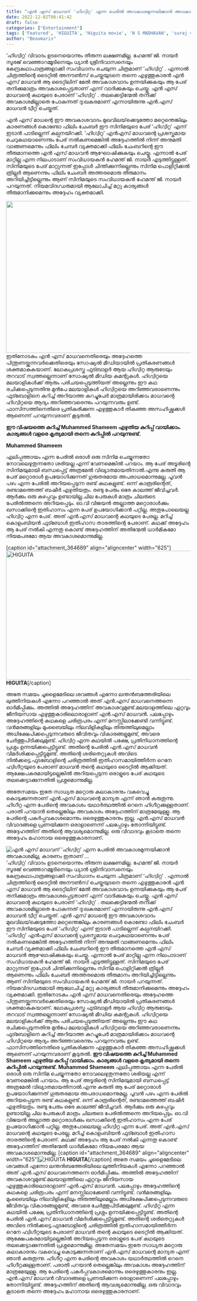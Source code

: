 ```yaml
---
title: "എൻ എസ് മാധവന് 'ഹിഗ്വിറ്റ' എന്ന പേരിൽ അവകാശമുന്നയിക്കാൻ അവകാശമില്ല, കാരണം ഇതാണ് ..."
date: 2022-12-02T06:41:42
draft: false
categories: ["Entertainment"]
tags: ['Featured', 'HIGUITA', 'Higuita movie', 'N S MADHAVAN', 'suraj venjarammoodu']
author: "Beaumaris"
---
```


‘ഹിഗ്വിറ്റ’ വിവാദം ഉടനെയൊന്നും തീരുന്ന ലക്ഷണമില്ല. ഹേമന്ത് ജി. നായർ സൂരജ് വെഞ്ഞാറമ്മൂടിനെയും ധ്യാൻ ശ്രീനിവാസനെയും കേന്ദ്രകഥാപാത്രങ്ങളാക്കി സംവിധാനം ചെയുന്ന ചിത്രമാണ് ‘ഹിഗ്വിറ്റ’ . എന്നാൽ ചിത്രത്തിന്റെ ടൈറ്റിൽ അനൗൺസ് ചെയ്തയുടനെ തന്നെ എഴുത്തുകാരൻ എൻ എസ് മാധവൻ ആ ടൈറ്റിലിന് മേൽ അവകാശവാദം ഉന്നയിക്കുകയും ആ പേര് തനിക്കുമാത്രം അവകാശപ്പെട്ടതാണ് എന്ന് വാദിക്കുകയും ചെയ്തു. എൻ എസ് മാധവന്റെ കഥയുടെ പേരാണ് ‘ഹിഗ്വിറ്റ’ . തലക്കെട്ടിന്മേല്‍ തനിക്ക് അവകാശമില്ലാതെ പോകുന്നത് ദു:ഖകരമാണ് എന്നായിരുന്നു എന്‍.എസ് മാധവന്‍ ട്വീറ്റ് ചെയ്തത്.

എൻ എസ് മാധന്റെ ഈ അവകാശവാദം മുഖവിലയ്‌ക്കെടുത്തോ മറ്റെന്തെങ്കിലും കാരണങ്ങൾ കൊണ്ടോ ഫിലിം ചേംബർ ഈ സിനിമയുടെ പേര് ‘ഹിഗ്വിറ്റ’ എന്ന് ഇടാൻ പാടില്ലെന്ന് കല്പനയിറക്കി. 'ഹിഗ്വിറ്റ' എന്‍എസ് മാധവന്റെ പ്രശസ്തമായ ചെറുകഥയാണെന്നും പേര് നല്‍കണമെങ്കില്‍ അദ്ദേഹത്തില്‍ നിന്ന് അനുമതി വാങ്ങണമെന്നും ഫിലിം ചേമ്പര്‍ വ്യക്തമാക്കി ഫിലിം ചേംബറിന്റെ ഈ തീരുമാനത്തെ എൻ എസ് മാധവൻ ആഘോഷിക്കുകയും ചെയ്തു. എന്നാൽ പേര് മാറ്റില്ല എന്ന നിലപാടാണ് സംവിധായകൻ ഹേമന്ത് ജി. നായർ എടുത്തിട്ടുള്ളത്. സിനിമയുടെ പേര് മാറ്റുന്നത് ഇപ്പോൾ ചിന്തിക്കുന്നില്ലെന്നും സിനിമ പൊളിറ്റിക്കല്‍ ത്രില്ലര്‍ ആണെന്നും ഫിലിം ചേംബർ അത്തരമൊരു തീരുമാനം അറിയിച്ചിട്ടില്ലെന്നും ആണ് സിനിമയുടെ സംവിധായകൻ ഹേമന്ത് ജി. നായർ പറയുന്നത്. നിയമവിദഗ്ധരുമായി ആലോചിച്ച് മറ്റു കാര്യങ്ങൾ തീരുമാനിക്കുമെന്നും അദ്ദേഹം വ്യക്തമാക്കി.

<img class="wp-image-364690 aligncenter" src="https://cdn.boolokam.com/articles/2022/12/33333-300x169.jpg" alt="" width="737" height="415" />ഇതിനോടകം എൻ എസ് മാധവനെതിരെയും അദ്ദേഹത്തെ പിന്തുണയ്ക്കുന്നവർക്കെതിരെയും സോഷ്യൽ മീഡിയായിൽ പ്രതികരണങ്ങൾ ശക്തമാകുകയാണ്. ലോകപ്രശസ്ത ഫുട്ബാളർ ആയ ഹിഗ്വിറ്റ ആരുടേയും തറവാട് സ്വത്തല്ലെന്നാണ് സോഷ്യൽ മീഡിയ കമന്റുകൾ. ഹിഗ്വിറ്റയെ മലയാളികൾക്ക് ആരും പരിചയപ്പെടുത്തിയത് അല്ലെന്നും ഈ കഥ രചിക്കപ്പെടുന്നതിനു മുൻപേ മലയാളികൾ ഹിഗ്വിറ്റയെ അറിഞ്ഞവരാണെന്നും ഫുട്ബോളിനെ കുറിച്ച് അറിയാത്ത കുറച്ചുപേർ മാത്രമായിരിക്കാം മാധവന്റെ ഹിഗ്വിറ്റയെ ആദ്യം അറിഞ്ഞവരെന്നും പറയുന്നവരും ഉണ്ട്. ഫാസിസത്തിനെതിരെ പ്രതികരിക്കുന്ന എഴുത്തുകാർ തികഞ്ഞ അസഹിഷ്ണുക്കൾ ആണെന്ന് പറയുന്നവരാണ് കൂടുതൽ.

<strong>ഈ വിഷയത്തെ കുറിച്ച് Muhammed Shameem എഴുതിയ കുറിപ്പ് വായിക്കാം. കാര്യങ്ങൾ വളരെ കൃത്യമായി തന്നെ കുറിപ്പിൽ പറയുന്നുണ്ട്.</strong>

<strong>Muhammed Shameem</strong>

എലിപ്പത്തായം എന്ന പേരിൽ ഒരാൾ ഒരു സിനിമ ചെയ്യുന്നതോ നോവലെഴുതുന്നതോ ശരിയല്ല എന്ന് വേണമെങ്കിൽ പറയാം. ആ പേര് അടൂരിന്റെ സിനിമയുമായി ബന്ധപ്പെട്ട് അത്രമേൽ വിഖ്യാതമായതിനാൽ.എന്നു കരുതി ആ പേര് മറ്റൊരാൾ ഉപയോഗിക്കുന്നത് ഗുരുതരമായ അപരാധമൊന്നുമല്ല. പൂവൻ പഴം എന്ന പേരിൽ അറിയപ്പെടുന്ന രണ്ട്‌ കഥകളുണ്ട്. ഒന്ന് കാരൂരിന്റെത്‌, രണ്ടാമത്തെത്ത് ബഷീർ എഴുതിയതും. രണ്ടു പേരും ഒരേ കാലത്ത് ജീവിച്ചവർ. ആർക്കും ഒരു കുഴപ്പവും ഉണ്ടായില്ല.ചില പേരുകൾ മാത്രം ചിലരുടെ പേരിൽത്തന്നെ അറിയപ്പെടും. ഓ.വി വിജയൻ അല്ലാത്ത മറ്റൊരാൾക്കും ഖസാക്കിന്റെ ഇതിഹാസം എന്ന പേര് ഉപയോഗിക്കാൻ പറ്റില്ല. അതുപോലെയല്ല ഹിഗ്വിറ്റ എന്ന പേര്. അത് എൻ.എസ് മാധവന്റെ കഥയുടെ പേരല്ല. മറിച്ച് കൊളംബിയൻ ഫുട്ബോൾ ഇതിഹാസ താരത്തിന്റെ പേരാണ്. കഥക്ക് അദ്ദേഹം ആ പേര് നൽകി എന്നതു കൊണ്ട് അദ്ദേഹത്തിന് അതിന്മേൽ ധാർമികമോ നിയമപരമോ ആയ അവകാശമൊന്നുമില്ല.

[caption id="attachment_364689" align="aligncenter" width="625"]<img class=" wp-image-364689" src="https://cdn.boolokam.com/articles/2022/12/WW3-300x169.jpg" alt="HIGUITA" width="625" height="352" /> <strong>HIGUITA</strong>[/caption]

അതേ സമയം ചൂളൈമേടിലെ ശവങ്ങൾ എന്നോ ലന്തൻബത്തേരിയിലെ ലുത്തീനിയകൾ എന്നോ പറഞ്ഞാൽ അത് എൻ.എസ് മാധവനെത്തന്നെ ഓർമിപ്പിക്കും. അത്തിൽ അദ്ദേഹത്തിന് അവകാശവുമുണ്ട്.മലയാളത്തിലെ ഏറ്റവും ജീനിയസായ എഴുത്തുകാരിലൊരാളാണ് എൻ.എസ് മാധവൻ. പലപ്പോഴും അദ്ദേഹത്തിന്റെ കഥകളെ ചരിത്രപരം എന്ന് മനസ്സിലാക്കേണ്ടി വന്നിട്ടുണ്ട്. വൻമരങ്ങളിലും മുംബൈയിലും നിലവിളികളിലും തിരുത്തിലുമെല്ലാം അധിക്ഷേപിക്കപ്പെടുന്നവരുടെ ജീവിതവും വികാരങ്ങളുമുണ്ട്, അവരെ ചേർത്തുപിടിക്കലുമുണ്ട്. ഹിഗ്വിറ്റ എന്ന കഥയിൽ പക്ഷേ, പ്രതിനിധാനത്തിന്റെ പ്രശ്നം ഉന്നയിക്കപ്പെട്ടിട്ടുണ്ട്. അതിന്റെ പേരിൽ എൻ.എസ് മാധവൻ വിമർശിക്കപ്പെട്ടിട്ടുമുണ്ട്. അതിന്റെ ശരിതെറ്റുകൾ അവിടെ നിൽക്കട്ടെ.ഫുടബോളിന്റെ ചരിത്രത്തിൽ ഇതിഹാസമായിത്തീർന്ന റെനേ ഹ്വിഗീറ്റയുടെ പേരാണ് മാധവൻ തന്റെ കഥയുടെ ടൈറ്റിൽ ആക്കിയത്. ആക്ഷേപകരമായിട്ടല്ലെങ്കിൽ അറിയപ്പെടുന്ന ഒരാളുടെ പേര് കഥയുടെ തലക്കെട്ടാക്കുന്നതിൽ പ്രശ്നമൊന്നുമില്ല.

അതേസമയം ഇതേ സാധ്യത മറ്റൊരു കലാകാരനും വകവെച്ചു കൊടുക്കുന്നതാണ് എൻ.എസ് മാധവന്റെ മാന്യത എന്ന് ഞാൻ കരുതുന്നു. ഹിഗീറ്റ എന്ന പേരിന്റെ അവകാശം യഥാർത്ഥത്തിൽ റെനെ ഹിഗീറ്റക്കുള്ളതാണ്. പരാതി പറയാൻ തെല്ലെങ്കിലും അവകാശം അദ്ദേഹത്തിന് മാത്രമേയുള്ളൂ. ആ പേരിന്റെ പകർപ്പവകാശമൊന്നും ഒരെഴുത്തുകാരനും ഇല്ല. എൻ.എസ്‌ മാധവൻ വിവാദങ്ങളെ പ്രണയിക്കുന്ന ഒരാളാണെന്ന് പലപ്പോഴും തോന്നിയിട്ടുണ്ട്. അദ്ദേഹത്തിന് അതിന്റെ ആവശ്യമൊന്നുമില്ല. ഒരു വിവാദവും കൂടാതെ തന്നെ അദ്ദേഹം മഹാനായ ഒരെഴുത്തുകാരനാണ്.


![എൻ എസ് മാധവന് 'ഹിഗ്വിറ്റ' എന്ന പേരിൽ അവകാശമുന്നയിക്കാൻ അവകാശമില്ല, കാരണം ഇതാണ് ...](https://cdn.boolokam.com/articles/2022/12/33333-300x169.jpg)‘ഹിഗ്വിറ്റ’ വിവാദം ഉടനെയൊന്നും തീരുന്ന ലക്ഷണമില്ല. ഹേമന്ത് ജി. നായർ സൂരജ് വെഞ്ഞാറമ്മൂടിനെയും ധ്യാൻ ശ്രീനിവാസനെയും കേന്ദ്രകഥാപാത്രങ്ങളാക്കി സംവിധാനം ചെയുന്ന ചിത്രമാണ് ‘ഹിഗ്വിറ്റ’ . എന്നാൽ ചിത്രത്തിന്റെ ടൈറ്റിൽ അനൗൺസ് ചെയ്തയുടനെ തന്നെ എഴുത്തുകാരൻ എൻ എസ് മാധവൻ ആ ടൈറ്റിലിന് മേൽ അവകാശവാദം ഉന്നയിക്കുകയും ആ പേര് തനിക്കുമാത്രം അവകാശപ്പെട്ടതാണ് എന്ന് വാദിക്കുകയും ചെയ്തു. എൻ എസ് മാധവന്റെ കഥയുടെ പേരാണ് ‘ഹിഗ്വിറ്റ’ . തലക്കെട്ടിന്മേല്‍ തനിക്ക് അവകാശമില്ലാതെ പോകുന്നത് ദു:ഖകരമാണ് എന്നായിരുന്നു എന്‍.എസ് മാധവന്‍ ട്വീറ്റ് ചെയ്തത്. എൻ എസ് മാധന്റെ ഈ അവകാശവാദം മുഖവിലയ്‌ക്കെടുത്തോ മറ്റെന്തെങ്കിലും കാരണങ്ങൾ കൊണ്ടോ ഫിലിം ചേംബർ ഈ സിനിമയുടെ പേര് ‘ഹിഗ്വിറ്റ’ എന്ന് ഇടാൻ പാടില്ലെന്ന് കല്പനയിറക്കി. 'ഹിഗ്വിറ്റ' എന്‍എസ് മാധവന്റെ പ്രശസ്തമായ ചെറുകഥയാണെന്നും പേര് നല്‍കണമെങ്കില്‍ അദ്ദേഹത്തില്‍ നിന്ന് അനുമതി വാങ്ങണമെന്നും ഫിലിം ചേമ്പര്‍ വ്യക്തമാക്കി ഫിലിം ചേംബറിന്റെ ഈ തീരുമാനത്തെ എൻ എസ് മാധവൻ ആഘോഷിക്കുകയും ചെയ്തു. എന്നാൽ പേര് മാറ്റില്ല എന്ന നിലപാടാണ് സംവിധായകൻ ഹേമന്ത് ജി. നായർ എടുത്തിട്ടുള്ളത്. സിനിമയുടെ പേര് മാറ്റുന്നത് ഇപ്പോൾ ചിന്തിക്കുന്നില്ലെന്നും സിനിമ പൊളിറ്റിക്കല്‍ ത്രില്ലര്‍ ആണെന്നും ഫിലിം ചേംബർ അത്തരമൊരു തീരുമാനം അറിയിച്ചിട്ടില്ലെന്നും ആണ് സിനിമയുടെ സംവിധായകൻ ഹേമന്ത് ജി. നായർ പറയുന്നത്. നിയമവിദഗ്ധരുമായി ആലോചിച്ച് മറ്റു കാര്യങ്ങൾ തീരുമാനിക്കുമെന്നും അദ്ദേഹം വ്യക്തമാക്കി. ഇതിനോടകം എൻ എസ് മാധവനെതിരെയും അദ്ദേഹത്തെ പിന്തുണയ്ക്കുന്നവർക്കെതിരെയും സോഷ്യൽ മീഡിയായിൽ പ്രതികരണങ്ങൾ ശക്തമാകുകയാണ്. ലോകപ്രശസ്ത ഫുട്ബാളർ ആയ ഹിഗ്വിറ്റ ആരുടേയും തറവാട് സ്വത്തല്ലെന്നാണ് സോഷ്യൽ മീഡിയ കമന്റുകൾ. ഹിഗ്വിറ്റയെ മലയാളികൾക്ക് ആരും പരിചയപ്പെടുത്തിയത് അല്ലെന്നും ഈ കഥ രചിക്കപ്പെടുന്നതിനു മുൻപേ മലയാളികൾ ഹിഗ്വിറ്റയെ അറിഞ്ഞവരാണെന്നും ഫുട്ബോളിനെ കുറിച്ച് അറിയാത്ത കുറച്ചുപേർ മാത്രമായിരിക്കാം മാധവന്റെ ഹിഗ്വിറ്റയെ ആദ്യം അറിഞ്ഞവരെന്നും പറയുന്നവരും ഉണ്ട്. ഫാസിസത്തിനെതിരെ പ്രതികരിക്കുന്ന എഴുത്തുകാർ തികഞ്ഞ അസഹിഷ്ണുക്കൾ ആണെന്ന് പറയുന്നവരാണ് കൂടുതൽ. **ഈ വിഷയത്തെ കുറിച്ച് Muhammed Shameem എഴുതിയ കുറിപ്പ് വായിക്കാം. കാര്യങ്ങൾ വളരെ കൃത്യമായി തന്നെ കുറിപ്പിൽ പറയുന്നുണ്ട്.** **Muhammed Shameem** എലിപ്പത്തായം എന്ന പേരിൽ ഒരാൾ ഒരു സിനിമ ചെയ്യുന്നതോ നോവലെഴുതുന്നതോ ശരിയല്ല എന്ന് വേണമെങ്കിൽ പറയാം. ആ പേര് അടൂരിന്റെ സിനിമയുമായി ബന്ധപ്പെട്ട് അത്രമേൽ വിഖ്യാതമായതിനാൽ.എന്നു കരുതി ആ പേര് മറ്റൊരാൾ ഉപയോഗിക്കുന്നത് ഗുരുതരമായ അപരാധമൊന്നുമല്ല. പൂവൻ പഴം എന്ന പേരിൽ അറിയപ്പെടുന്ന രണ്ട്‌ കഥകളുണ്ട്. ഒന്ന് കാരൂരിന്റെത്‌, രണ്ടാമത്തെത്ത് ബഷീർ എഴുതിയതും. രണ്ടു പേരും ഒരേ കാലത്ത് ജീവിച്ചവർ. ആർക്കും ഒരു കുഴപ്പവും ഉണ്ടായില്ല.ചില പേരുകൾ മാത്രം ചിലരുടെ പേരിൽത്തന്നെ അറിയപ്പെടും. ഓ.വി വിജയൻ അല്ലാത്ത മറ്റൊരാൾക്കും ഖസാക്കിന്റെ ഇതിഹാസം എന്ന പേര് ഉപയോഗിക്കാൻ പറ്റില്ല. അതുപോലെയല്ല ഹിഗ്വിറ്റ എന്ന പേര്. അത് എൻ.എസ് മാധവന്റെ കഥയുടെ പേരല്ല. മറിച്ച് കൊളംബിയൻ ഫുട്ബോൾ ഇതിഹാസ താരത്തിന്റെ പേരാണ്. കഥക്ക് അദ്ദേഹം ആ പേര് നൽകി എന്നതു കൊണ്ട് അദ്ദേഹത്തിന് അതിന്മേൽ ധാർമികമോ നിയമപരമോ ആയ അവകാശമൊന്നുമില്ല. [caption id="attachment_364689" align="aligncenter" width="625"]![HIGUITA](https://cdn.boolokam.com/articles/2022/12/WW3-300x169.jpg) **HIGUITA**[/caption] അതേ സമയം ചൂളൈമേടിലെ ശവങ്ങൾ എന്നോ ലന്തൻബത്തേരിയിലെ ലുത്തീനിയകൾ എന്നോ പറഞ്ഞാൽ അത് എൻ.എസ് മാധവനെത്തന്നെ ഓർമിപ്പിക്കും. അത്തിൽ അദ്ദേഹത്തിന് അവകാശവുമുണ്ട്.മലയാളത്തിലെ ഏറ്റവും ജീനിയസായ എഴുത്തുകാരിലൊരാളാണ് എൻ.എസ് മാധവൻ. പലപ്പോഴും അദ്ദേഹത്തിന്റെ കഥകളെ ചരിത്രപരം എന്ന് മനസ്സിലാക്കേണ്ടി വന്നിട്ടുണ്ട്. വൻമരങ്ങളിലും മുംബൈയിലും നിലവിളികളിലും തിരുത്തിലുമെല്ലാം അധിക്ഷേപിക്കപ്പെടുന്നവരുടെ ജീവിതവും വികാരങ്ങളുമുണ്ട്, അവരെ ചേർത്തുപിടിക്കലുമുണ്ട്. ഹിഗ്വിറ്റ എന്ന കഥയിൽ പക്ഷേ, പ്രതിനിധാനത്തിന്റെ പ്രശ്നം ഉന്നയിക്കപ്പെട്ടിട്ടുണ്ട്. അതിന്റെ പേരിൽ എൻ.എസ് മാധവൻ വിമർശിക്കപ്പെട്ടിട്ടുമുണ്ട്. അതിന്റെ ശരിതെറ്റുകൾ അവിടെ നിൽക്കട്ടെ.ഫുടബോളിന്റെ ചരിത്രത്തിൽ ഇതിഹാസമായിത്തീർന്ന റെനേ ഹ്വിഗീറ്റയുടെ പേരാണ് മാധവൻ തന്റെ കഥയുടെ ടൈറ്റിൽ ആക്കിയത്. ആക്ഷേപകരമായിട്ടല്ലെങ്കിൽ അറിയപ്പെടുന്ന ഒരാളുടെ പേര് കഥയുടെ തലക്കെട്ടാക്കുന്നതിൽ പ്രശ്നമൊന്നുമില്ല. അതേസമയം ഇതേ സാധ്യത മറ്റൊരു കലാകാരനും വകവെച്ചു കൊടുക്കുന്നതാണ് എൻ.എസ് മാധവന്റെ മാന്യത എന്ന് ഞാൻ കരുതുന്നു. ഹിഗീറ്റ എന്ന പേരിന്റെ അവകാശം യഥാർത്ഥത്തിൽ റെനെ ഹിഗീറ്റക്കുള്ളതാണ്. പരാതി പറയാൻ തെല്ലെങ്കിലും അവകാശം അദ്ദേഹത്തിന് മാത്രമേയുള്ളൂ. ആ പേരിന്റെ പകർപ്പവകാശമൊന്നും ഒരെഴുത്തുകാരനും ഇല്ല. എൻ.എസ്‌ മാധവൻ വിവാദങ്ങളെ പ്രണയിക്കുന്ന ഒരാളാണെന്ന് പലപ്പോഴും തോന്നിയിട്ടുണ്ട്. അദ്ദേഹത്തിന് അതിന്റെ ആവശ്യമൊന്നുമില്ല. ഒരു വിവാദവും കൂടാതെ തന്നെ അദ്ദേഹം മഹാനായ ഒരെഴുത്തുകാരനാണ്.
